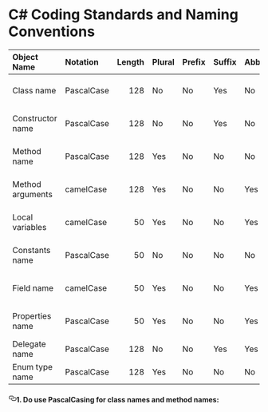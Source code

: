 # C# Coding Standards and Naming Conventions
<table>
<thead>
<tr>
<th align="left">Object Name</th>
<th align="left">Notation</th>
<th align="right">Length</th>
<th align="left">Plural</th>
<th align="left">Prefix</th>
<th align="left">Suffix</th>
<th align="left">Abbreviation</th>
<th align="left">Char Mask</th>
<th align="left">Underscores</th>
</tr>
</thead>
<tbody>
<tr>
<td align="left">Class name</td>
<td align="left">PascalCase</td>
<td align="right">128</td>
<td align="left">No</td>
<td align="left">No</td>
<td align="left">Yes</td>
<td align="left">No</td>
<td align="left">[A-z][0-9]</td>
<td align="left">No</td>
</tr>
<tr>
<td align="left">Constructor name</td>
<td align="left">PascalCase</td>
<td align="right">128</td>
<td align="left">No</td>
<td align="left">No</td>
<td align="left">Yes</td>
<td align="left">No</td>
<td align="left">[A-z][0-9]</td>
<td align="left">No</td>
</tr>
<tr>
<td align="left">Method name</td>
<td align="left">PascalCase</td>
<td align="right">128</td>
<td align="left">Yes</td>
<td align="left">No</td>
<td align="left">No</td>
<td align="left">No</td>
<td align="left">[A-z][0-9]</td>
<td align="left">No</td>
</tr>
<tr>
<td align="left">Method arguments</td>
<td align="left">camelCase</td>
<td align="right">128</td>
<td align="left">Yes</td>
<td align="left">No</td>
<td align="left">No</td>
<td align="left">Yes</td>
<td align="left">[A-z][0-9]</td>
<td align="left">No</td>
</tr>
<tr>
<td align="left">Local variables</td>
<td align="left">camelCase</td>
<td align="right">50</td>
<td align="left">Yes</td>
<td align="left">No</td>
<td align="left">No</td>
<td align="left">Yes</td>
<td align="left">[A-z][0-9]</td>
<td align="left">No</td>
</tr>
<tr>
<td align="left">Constants name</td>
<td align="left">PascalCase</td>
<td align="right">50</td>
<td align="left">No</td>
<td align="left">No</td>
<td align="left">No</td>
<td align="left">No</td>
<td align="left">[A-z][0-9]</td>
<td align="left">No</td>
</tr>
<tr>
<td align="left">Field name</td>
<td align="left">camelCase</td>
<td align="right">50</td>
<td align="left">Yes</td>
<td align="left">No</td>
<td align="left">No</td>
<td align="left">Yes</td>
<td align="left">[A-z][0-9]</td>
<td align="left">Yes</td>
</tr>
<tr>
<td align="left">Properties name</td>
<td align="left">PascalCase</td>
<td align="right">50</td>
<td align="left">Yes</td>
<td align="left">No</td>
<td align="left">No</td>
<td align="left">Yes</td>
<td align="left">[A-z][0-9]</td>
<td align="left">No</td>
</tr>
<tr>
<td align="left">Delegate name</td>
<td align="left">PascalCase</td>
<td align="right">128</td>
<td align="left">No</td>
<td align="left">No</td>
<td align="left">Yes</td>
<td align="left">Yes</td>
<td align="left">[A-z]</td>
<td align="left">No</td>
</tr>
<tr>
<td align="left">Enum type name</td>
<td align="left">PascalCase</td>
<td align="right">128</td>
<td align="left">Yes</td>
<td align="left">No</td>
<td align="left">No</td>
<td align="left">No</td>
<td align="left">[A-z]</td>
<td align="left">No</td>
</tr>
</tbody>
</table>

<h4><a id="user-content-1-do-use-pascalcasing-for-class-names-and-method-names" class="anchor" aria-hidden="true" href="#1-do-use-pascalcasing-for-class-names-and-method-names"><svg class="octicon octicon-link" viewBox="0 0 16 16" version="1.1" width="16" height="16" aria-hidden="true"><path fill-rule="evenodd" d="M4 9h1v1H4c-1.5 0-3-1.69-3-3.5S2.55 3 4 3h4c1.45 0 3 1.69 3 3.5 0 1.41-.91 2.72-2 3.25V8.59c.58-.45 1-1.27 1-2.09C10 5.22 8.98 4 8 4H4c-.98 0-2 1.22-2 2.5S3 9 4 9zm9-3h-1v1h1c1 0 2 1.22 2 2.5S13.98 12 13 12H9c-.98 0-2-1.22-2-2.5 0-.83.42-1.64 1-2.09V6.25c-1.09.53-2 1.84-2 3.25C6 11.31 7.55 13 9 13h4c1.45 0 3-1.69 3-3.5S14.5 6 13 6z"></path></svg></a>1. Do use PascalCasing for class names and method names:</h4>

